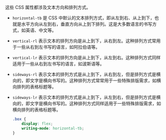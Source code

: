 这些 CSS 属性都涉及文本方向和排列方式。

- `horizontal-tb` 是 CSS 中默认的文本排列方式，即从左到右、从上到下，也就是水平方向从左到右，垂直方向从上到下排列。这是大多数语言的书写方式，如英语、中文等。

- `vertical-rl` 表示文本的排列方向是从上到下，从右到左。这种排列方式常用于一些从右到左书写的语言，如阿拉伯语等。

- `vertical-lr` 表示文本的排列方向是从上到下，从左到右。这种排列方式同样适用于一些从右到左书写的语言，如波斯语等。

- `sideways-rl` 表示文本的排列方式是从上到下，从右到左，但是排列方式是横向的，即文字是横向书写的。这种排列方式常常用于一些特殊排版需求，如横向排列的表格标题等。

- `sideways-lr` 表示文本的排列方式是从上到下，从左到右，但是排列方式是横向的，即文字是横向书写的。这种排列方式同样适用于一些特殊排版需求，如横向排列的表格标题等。

    ```css
    .box {
        display: flex;
        writing-mode: horizontal-tb;
    }
    ```
    